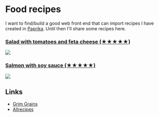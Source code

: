 # Food recipes
I want to find/build a good web front end that can import recipes I have created in [Paprika](https://www.paprikaapp.com). Until then I'll share some recipes here.

### [Salad with tomatoes and feta cheese (★★★★★)](https://www.dropbox.com/s/ko48q9dipznh6b4/Salad%20with%20tomatoes%2C%20mozzarella%20and%20garlic.paprikarecipe?dl=1)
![](https://i.imgur.com/rPxhVuS.png)

### [Salmon with soy sauce (★★★★★)](https://www.dropbox.com/s/h1oqtvnb3m4va9h/Salmon%20with%20soy%20sauce.paprikarecipe?dl=1)
![](https://i.imgur.com/nnf4T6G.png)

## Links
- [Grim Grains](http://grimgrains.com/)
- [Allrecipes](https://www.allrecipes.com/)